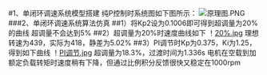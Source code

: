 #1、单闭环调速系统模型搭建
纯P控制时系统图如下图所示：
![原理图.PNG](https://i.loli.net/2019/04/16/5cb5a0ab6699a.png)
###2、单闭环调速系统算法仿真
##1）将Kp2设为0.1006即可得到超调量为20%的曲线
     超调量不会达到5%
##2）超调量为20%时速度曲线如下
    ！[20%.jpg](https://i.loli.net/2019/04/16/5cb5a2f28b0a3.jpg)
    理想转速为439，实际为418，静差为5.02%
##3）PI调节时Kp为0.375，Ki为1.25，得到如下曲线
    ！[PI调节.jpg](https://i.loli.net/2019/04/16/5cb5a3b9278e4.jpg)
    超调量为18.3%，过渡时间为1.336s
    电机在空载到加额定负载转矩时速度稍有下降，但通过比例积分反馈很快又稳定在1000rpm
